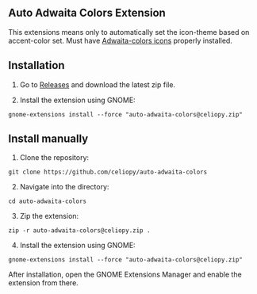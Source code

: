## Auto Adwaita Colors Extension

This extensions means only to automatically set the icon-theme based on accent-color set. Must have [Adwaita-colors icons](https://github.com/dpejoh/Adwaita-colors) properly installed.

## Installation

1. Go to [Releases](https://github.com/celiopy/auto-adwaita-colors/releases) and download the latest zip file.

2. Install the extension using GNOME:
```
gnome-extensions install --force "auto-adwaita-colors@celiopy.zip"
```

## Install manually

1. Clone the repository:
```
git clone https://github.com/celiopy/auto-adwaita-colors
```

2. Navigate into the directory:
```
cd auto-adwaita-colors
```

3. Zip the extension:
```
zip -r auto-adwaita-colors@celiopy.zip .
```

4. Install the extension using GNOME:
```
gnome-extensions install --force "auto-adwaita-colors@celiopy.zip"
```

After installation, open the GNOME Extensions Manager and enable the extension from there.
